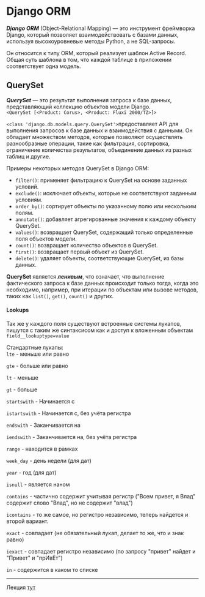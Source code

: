 # Django ORM

***Django ORM*** (Object-Relational Mapping) — это инструмент фреймворка Django, который позволяет 
взаимодействовать с базами данных, используя высокоуровневые методы Python, а не SQL-запросы. 

Он относится к типу ORM, который реализует шаблон Active Record. 
Общая суть шаблона в том, что каждой таблице в приложении соответствует одна модель.

## QuerySet
***QuerySet*** — это результат выполнения запроса к базе данных, представляющий коллекцию объектов 
модели Django.  
`<QuerySet [<Product: Corus>, <Product: Fluxi 2000/TZ>]>`

`<class 'django.db.models.query.QuerySet'>`предоставляет API для выполнения запросов к базе данных и взаимодействия
с данными. Он обладает множеством методов, которые позволяют осуществлять разнообразные операции, такие как 
фильтрация, сортировка, ограничение количества результатов, объединение данных из разных таблиц и другие.

Примеры некоторых методов QuerySet в Django ORM:

* `filter()`: применяет фильтрацию к QuerySet на основе заданных условий.
* `exclude()`: исключает объекты, которые не соответствуют заданным условиям.
* `order_by()`: сортирует объекты по указанному полю или нескольким полям.
* `annotate()`: добавляет агрегированные значения к каждому объекту QuerySet.
* `values()`: возвращает QuerySet, содержащий только определенные поля объектов модели.
* `count()`: возвращает количество объектов в QuerySet.
* `first()`: возвращает первый объект из QuerySet.
* `delete()`: удаляет объекты, соответствующие QuerySet, из базы данных.

**QuerySet** является ***ленивым***, что означает, что выполнение фактического запроса к базе данных происходит
только тогда, когда это необходимо, например, при итерации по объектам или вызове методов, таких как
`list()`, `get()`, `count()` и других.

#### Lookups

Так же у каждого поля существуют встроенные системы лукапов, 
пишутся с таким же синтаксисом как и доступ к вложенным объектам<br>
`field__lookuptype=value`

Стандартные лукапы:<br>
`lte` - меньше или равно

`gte` - больше или равно

`lt` - меньше

`gt` - больше

`startswith` - Начинается с

`istartswith` - Начинается с, без учёта регистра

`endswith` - Заканчивается на

`iendswith` - Заканчивается на, без учёта регистра

`range` - находится в рамках

`week_day` - день недели (для дат)

`year` - год (для дат)

`isnull` - является наном

`contains` - частично содержит учитывая регистр ("Всем привет, я Влад" содержит слово "Влад", но не содержит "влад")

`icontains` - то же самое, но регистро независимо, теперь найдется и второй вариант.

`exact` - совпадает (не обязательный лукап, делает то же, что и знак равно)

`iexact` - совпадает регистро независимо (по запросу "привет" найдет и "Привет" и "прИвЕт")

`in` - содержится в каком то списке

<hr>

Лекция [тут](https://github.com/PonomaryovVladyslav/PythonCources/blob/master/lesson31.md#%D1%83%D1%80%D0%BE%D0%BA-31-django-orm-%D0%BE%D0%B1%D1%8A%D0%B5%D0%BA%D1%82%D1%8B-%D0%BC%D0%BE%D0%B4%D0%B5%D0%BB%D0%B5%D0%B9-%D0%B8-queryset-meta-%D0%BC%D0%BE%D0%B4%D0%B5%D0%BB%D0%B5%D0%B9-%D0%BF%D1%80%D0%BE%D0%BA%D1%81%D0%B8-%D0%BC%D0%BE%D0%B4%D0%B5%D0%BB%D0%B8)
